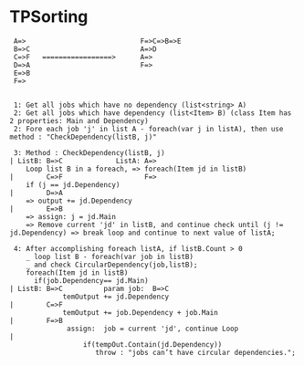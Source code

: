 # TPSorting

     A=>                            F=>C=>B=>E
     B=>C                           A=>D
     C=>F   =================>      A=>
     D=>A                           F=>
     E=>B
     F=> 
     
     
     1: Get all jobs which have no dependency (list<string> A)
     2: Get all jobs which have dependency (list<Item> B) (class Item has 2 properties: Main and Dependency) 
     2: Fore each job 'j' in list A - foreach(var j in listA), then use method : "CheckDependency(listB, j)"
     
     3: Method : CheckDependency(listB, j)                                               | ListB: B=>C             ListA: A=>
        Loop list B in a foreach, => foreach(Item jd in listB)                           |        C=>F                    F=>
        if (j == jd.Dependency)                                                          |        D=>A 
        => output += jd.Dependency                                                       |        E=>B 
        => assign: j = jd.Main                                                           
        => Remove current 'jd' in listB, and continue check until (j != jd.Dependency) => break loop and continue to next value of listA;
        
     4: After accomplishing foreach listA, if listB.Count > 0
        _ loop list B - foreach(var job in listB)
        _ and check CircularDependency(job,listB);
        foreach(Item jd in listB)
          if(job.Dependency== jd.Main)                                                   | ListB: B=>C          param job:  B=>C
                 temOutput += jd.Dependency                                              |        C=>F
                 temOutput += job.Dependency + job.Main                                  |        F=>B
                  assign:  job = current 'jd', continue Loop                             |
                      if(tempOut.Contain(jd.Dependency))                                 
                         throw : "jobs can’t have circular dependencies.";

